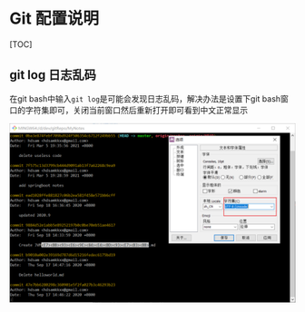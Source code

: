 # Git 配置说明

[TOC]



## git log 日志乱码

在git bash中输入`git log`是可能会发现日志乱码，解决办法是设置下git bash窗口的字符集即可，关闭当前窗口然后重新打开即可看到中文正常显示

![image-20210305201338454](https://raw.githubusercontent.com/hdsam/MyImages/master/MyNotes/20210406204750.png)

